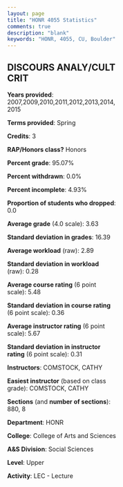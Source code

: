 ```yaml
---
layout: page
title: "HONR 4055 Statistics"
comments: true
description: "blank"
keywords: "HONR, 4055, CU, Boulder"
--- 
```

<head>
<script src="https://ajax.googleapis.com/ajax/libs/jquery/2.1.3/jquery.min.js"></script>
<script src="https://dl.dropboxusercontent.com/s/pc42nxpaw1ea4o9/highcharts.js?dl=0"></script>
<!-- <script src="../assets/js/highcharts.js"></script> -->
<style type="text/css">@font-face {
	font-family: "Bebas Neue";
	src: url(https://www.filehosting.org/file/details/544349/BebasNeue%20Regular.otf) format("opentype");
	}
	h1.Bebas { 
		font-family: "Bebas Neue", Verdana, Tahoma;
	}
</style>
</head>
<body>
	<div id="container" style="float: right; width: 45%; height: 88%; margin-left: 2.5%; margin-right: 2.5%;"></div>
	<script language="JavaScript">
		$(document).ready(function() {
		var chart = {type: 'column'};
		var title = {text: 'Grade Distribution'};
		var xAxis = {categories: ['A','B','C','D','F'],crosshair: true};
		var yAxis = {min: 0,title: {text: 'Percentage'}};
		var tooltip = {headerFormat: '<center><b><span style="font-size:20px">{point.key}</span></b></center>',
		               pointFormat: '<td style="padding:0"><b>{point.y:.1f}%</b></td>',
		               footerFormat: '</table>',shared: true,useHTML: true};
		var plotOptions = {column: {pointPadding: 0.0,borderWidth: 0}};  
		var credits = {enabled: false};var series= [{name: 'Percent',data: [75.0,22.41,0.86,0.86,0.86,]}];
		var json = {};
		json.chart = chart;
		json.title = title;
		json.tooltip = tooltip;
		json.xAxis = xAxis;
		json.yAxis = yAxis;  
		json.series = series;
		json.plotOptions = plotOptions;  
		json.credits = credits;
		$('#container').highcharts(json);
	});
	</script>
</body>
			   
## DISCOURS ANALY/CULT CRIT

**Years provided**: 2007,2009,2010,2011,2012,2013,2014,2015

**Terms provided**: Spring

**Credits**: 3

**RAP/Honors class?** Honors

**Percent grade**: 95.07%

**Percent withdrawn**: 0.0%

**Percent incomplete**: 4.93%

**Proportion of students who dropped**: 0.0

**Average grade** (4.0 scale): 3.63

**Standard deviation in grades**: 16.39

**Average workload** (raw): 2.89

**Standard deviation in workload** (raw): 0.28

**Average course rating** (6 point scale): 5.48

**Standard deviation in course rating** (6 point scale): 0.36

**Average instructor rating** (6 point scale): 5.67

**Standard deviation in instructor rating** (6 point scale): 0.31

**Instructors**: COMSTOCK, CATHY

**Easiest instructor** (based on class grade): COMSTOCK, CATHY

**Sections** (and **number of sections**): 880, 8

**Department**: HONR

**College**: College of Arts and Sciences

**A&S Division**: Social Sciences

**Level**: Upper

**Activity**: LEC - Lecture